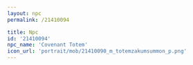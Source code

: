 ```yaml
---
layout: npc
permalink: /21410094

title: Npc
id: '21410094'
npc_name: 'Covenant Totem'
icon_url: 'portrait/mob/21410090_m_totemzakumsummon_p.png'
---
```

